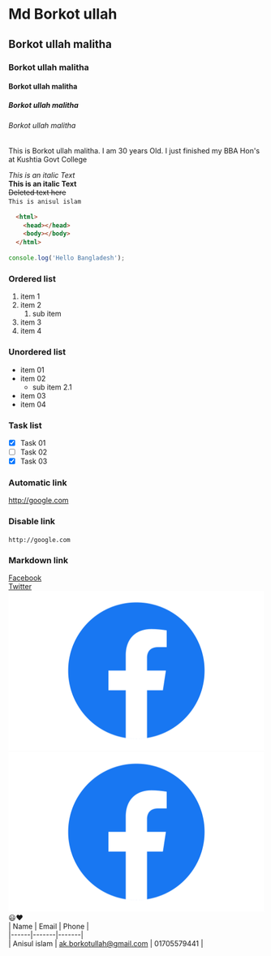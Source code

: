 <!--markdown tutorial-->
# Md Borkot ullah  
## Borkot ullah malitha  
### Borkot ullah malitha  
#### Borkot ullah malitha  
##### Borkot ullah malitha  
###### Borkot ullah malitha  
<p>This is Borkot ullah malitha. I am 30 years Old. I just finished my BBA Hon's at Kushtia Govt College</p>  

_This is an italic Text_  
__This is an italic Text__  
~~Deleted text here~~  
`This is anisul islam`  
```html
  <html>
    <head></head>
    <body></body>
  </html>

```  
```javascript
console.log('Hello Bangladesh');

``` 
### Ordered list
1. item 1 
1. item 2
    1. sub item
1. item 3
1. item 4  
### Unordered list  
- item 01
- item 02 
    - sub item 2.1
- item 03 
- item 04  
### Task list  
- [x] Task 01
- [ ] Task 02
- [x] Task 03  
### Automatic link  
http://google.com  
### Disable link  
`http://google.com`  
### Markdown link  
[Facebook](http://facebook.com)  
[Twitter](http://www.twitter.com)  
![Facebook](image/Facebook-logo.png)  
<img src='./image/Facebook-logo.png'></img>  
😃❤️  
| Name | Email | Phone |  
|------|-------|-------|  
| Anisul islam | ak.borkotullah@gmail.com | 01705579441 |